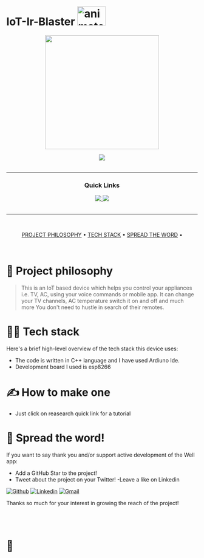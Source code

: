 # IoT-Ir-Blaster <a href="https://www.animatedimages.org/cat-antennas-324.htm"><img height="50" width="75" src="https://www.animatedimages.org/data/media/324/animated-antenna-image-0026.gif" border="0" alt="animated-antenna-image-0026" /></a>
<p align="center">
  <img width="300" height="300" src="https://content.instructables.com/ORIG/F2V/7EHN/L38QOGCQ/F2V7EHNL38QOGCQ.jpg">
</p>

<div align='center'>
  
<a href='https://github.com/NamanKansal230505/IoT-Ir-Blaster/releases'>
  
<img src='https://img.shields.io/github/v/release/NamanKansal230505/IoT-Ir-Blaster?color=%23FDD835&label=version&style=for-the-badge'>
  
</a>
  

  
</a>
  
</div>

<br />

---

<div align='center'>
  
### Quick Links
  
<a href='[https://www.linkedin.com/posts/naman-kansal-372592211_slack-iot-slack-activity-6893193122525118464-4wmz](https://www.linkedin.com/posts/naman-kansal-372592211_iot-google-technology-activity-6932305992567136256-k9HI?utm_source=linkedin_share&utm_medium=member_desktop_web)'>
  
<img src='https://img.shields.io/badge/DEMO-gray?style=for-the-badge'>
  
</a>
  
<a href='[https://www.instructables.com/Slack-Status-Updater-With-ESP8266/](https://www.instructables.com/IoT-Based-TV-RemoteIR-Blaster-With-Google-Assistan/)'>
  
<img src='https://img.shields.io/badge/RESEARCH-blue?style=for-the-badge'>
  
</a>
  
  
<br />
  
<br />
  
  
</div>



---



<br />


<div align="center">
  

[PROJECT PHILOSOPHY](https://github.com/NamanKansal230505/IoT-Ir-Blaster#-project-philosophy) • 
[TECH STACK](https://https://github.com/NamanKansal230505/IoT-Ir-Blaster#-tech-stack) • 
[SPREAD THE WORD](https://https://github.com/NamanKansal230505/IoT-Ir-Blaster#-spread-the-word) • 

</div>

<br />

# 🧐 Project philosophy

> This is an IoT based device which helps you control your appliances i.e. TV, AC, using your voice commands or mobile app.
> It can change your TV channels, AC temperature switch  it on and off and much more
> You don't need to hustle in search of their remotes.



# 👨‍💻 Tech stack

Here's a brief high-level overview of the tech stack this device uses:

- The code is written in C++ language and I have used Ardiuno Ide.
- Development board I used is esp8266

# ✍️ How to make one 

- Just click on reasearch quick link for a tutorial

# 🌟 Spread the word!

If you want to say thank you and/or support active development of the Well app:

- Add a GitHub Star to the project!
- Tweet about the project on your Twitter!
-Leave a like on Linkedin

[![Github](https://img.shields.io/badge/-Github-000?style=flat&logo=Github&logoColor=white)](https://github.com/NamanKansal230505)
[![Linkedin](https://img.shields.io/badge/-LinkedIn-blue?style=flat&logo=Linkedin&logoColor=white)](https://www.linkedin.com/in/naman-kansal-372592211/)
[![Gmail](https://img.shields.io/badge/-Gmail-c14438?style=flat&logo=Gmail&logoColor=white)](mailto:kansalnaman23@gmail.com)


Thanks so much for your interest in growing the reach of the project!


<br />



<br />

# 💛
